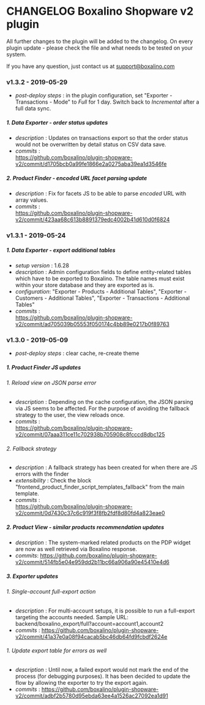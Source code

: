 # CHANGELOG Boxalino Shopware v2 plugin 

All further changes to the plugin will be added to the changelog.
On every plugin update - please check the file and what needs to be tested on your system.

If you have any question, just contact us at support@boxalino.com

### v1.3.2 - 2019-05-29
* *post-deploy steps* : in the plugin configuration, set "Exporter - Transactions - Mode" to *Full* for 1 day. Switch back to *Incremental* after a full data sync.

##### 1. Data Exporter - order status updates
* *description* : Updates on transactions export so that the order status would not be overwritten by detail status on CSV data save. 
* *commits* :  
https://github.com/boxalino/plugin-shopware-v2/commit/d1705bcb0a99fe1866e2a0275aba39ea1d3546fe

##### 2. Product Finder - encoded URL facet parsing update
* *description* : Fix for facets JS to be able to parse _encoded_ URL with array values.
* *commits* :  
https://github.com/boxalino/plugin-shopware-v2/commit/423aa68c613b8891379edc4002b41d610d0f6824


### v1.3.1 - 2019-05-24
##### 1. Data Exporter - export additional tables
* *setup version* : 1.6.28
* *description* : Admin configuration fields to define entity-related tables which have to be exported to Boxalino. The table names must exist within your store database and they are exported as is. 
* *configuration*: "Exporter - Products - Additional Tables", "Exporter - Customers - Additional Tables", "Exporter - Transactions - Additional Tables"
* *commits* :  
https://github.com/boxalino/plugin-shopware-v2/commit/ad705039b05553f050174c4bb89e0217b0f89763

### v1.3.0 - 2019-05-09
* *post-deploy steps* : clear cache, re-create theme

##### 1. Product Finder JS updates 
###### 1. Reload view on JSON parse error
* *description* : Depending on the cache configuration, the JSON parsing via JS seems to be affected.
For the purpose of avoiding the fallback strategy to the user, the view reloads once. 
* *commits* :  
https://github.com/boxalino/plugin-shopware-v2/commit/07aaa311ce11c702938b705908c8fcccd8dbc125

###### 2. Fallback strategy 
* *description* : A fallback strategy has been created for when there are JS errors with the finder 
* *extensibility* : Check the block "frontend_product_finder_script_templates_fallback" from the main template.
* *commits* :  
https://github.com/boxalino/plugin-shopware-v2/commit/0d7430c37c6c919f3f8fb2fdf8d80fd4a823eae0

##### 2. Product View - similar products recommendation updates
* *description* : The system-marked related products on the PDP widget are now as well retrieved via Boxalino response.
* *commits*: https://github.com/boxalino/plugin-shopware-v2/commit/514fb5e04e959dd2b11bc66a906a90e45410e4d6

##### 3. Exporter updates
###### 1. Single-account full-export action
* *description* : For multi-account setups, it is possible to run a full-export targeting the accounts needed. 
Sample URL: <store>backend/boxalino_export/full?account=account1,account2
* *commits* : https://github.com/boxalino/plugin-shopware-v2/commit/41a37e0a08f94cacab5bc46db64fd9fcbdf2624e

###### 1. Update export table for errors as well
* *description* : Until now, a failed export would not mark the end of the process (for debugging purposes). It has been decided to update the flow
by allowing the exporter to try the export again.
* *commits* : https://github.com/boxalino/plugin-shopware-v2/commit/adbf2b5780d95ebda63ee4a1526ac27092ea1d91
